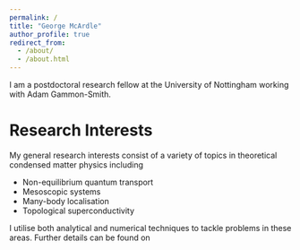```yaml
---
permalink: /
title: "George McArdle"
author_profile: true
redirect_from: 
  - /about/
  - /about.html
---
```


I am a postdoctoral research fellow at the University of Nottingham working with Adam Gammon-Smith. 

Research Interests
======

My general research interests consist of a variety of topics in theoretical condensed matter physics including

 - Non-equilibrium quantum transport
 - Mesoscopic systems
 - Many-body localisation
 - Topological superconductivity

I utilise both analytical and numerical techniques to tackle problems in these areas. Further details can be found on 



